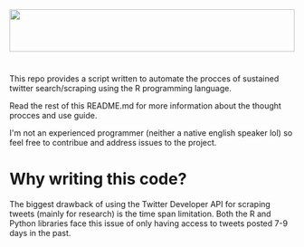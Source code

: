 <img src="https://svgur.com/i/BW3.svg" width="100%" height="75">

#

This repo provides a script written to automate the procces of sustained twitter search/scraping using the R programming language.

Read the rest of this README.md for more information about the thought procces and use guide. 

I'm not an experienced programmer (neither a native english speaker lol) so feel free to contribue and address issues to the project. 

# Why writing this code? 

The biggest drawback of using the Twitter Developer API for scraping tweets (mainly for research) is the time span limitation. Both the R and Python libraries face this issue of only having access to tweets posted 7-9 days in the past. 
